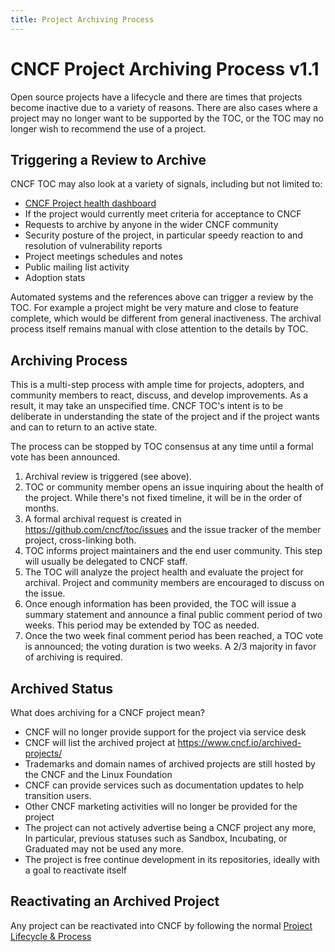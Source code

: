```yaml
---
title: Project Archiving Process
---
```


# CNCF Project Archiving Process v1.1

Open source projects have a lifecycle and there are times that projects become inactive due to a variety of reasons. There are also cases where a project may no longer want to be supported by the TOC, or the TOC may no longer wish to recommend the use of a project.

## Triggering a Review to Archive 

CNCF TOC may also look at a variety of signals, including but not limited to:
* [CNCF Project health dashboard](https://projecthealth.cncf.io/)
* If the project would currently meet criteria for acceptance to CNCF
* Requests to archive by anyone in the wider CNCF community
* Security posture of the project, in particular speedy reaction to and resolution of vulnerability reports
* Project meetings schedules and notes
* Public mailing list activity
* Adoption stats

Automated systems and the references above can trigger a review by the TOC. For example a project might be very mature and close to feature complete, which would be different from general inactiveness. The archival process itself remains manual with close attention to the details by TOC.

## Archiving Process

This is a multi-step process with ample time for projects, adopters, and community members to react, discuss, and develop improvements. As a result, it may take an unspecified time. CNCF TOC's intent is to be deliberate in understanding the state of the project and if the project wants and can to return to an active state.

The process can be stopped by TOC consensus at any time until a formal vote has been announced.

1. Archival review is triggered (see above).
2. TOC or community member opens an issue inquiring about the health of the project. While there's not fixed timeline, it will be in the order of months.
3. A formal archival request is created in https://github.com/cncf/toc/issues and the issue tracker of the member project, cross-linking both.
4. TOC informs project maintainers and the end user community. This step will usually be delegated to CNCF staff.
5. The TOC will analyze the project health and evaluate the project for archival. Project and community members are encouraged to discuss on the issue.
6. Once enough information has been provided, the TOC will issue a summary statement and announce a final public comment period of two weeks. This period may be extended by TOC as needed.
7. Once the two week final comment period has been reached, a TOC vote is announced; the voting duration is two weeks. A 2/3 majority in favor of archiving is required.

## Archived Status

What does archiving for a CNCF project mean?

* CNCF will no longer provide support for the project via service desk
* CNCF will list the archived project at https://www.cncf.io/archived-projects/
* Trademarks and domain names of archived projects are still hosted by the CNCF and the Linux Foundation
* CNCF can provide services such as documentation updates to help transition users.
* Other CNCF marketing activities will no longer be provided for the project
* The project can not actively advertise being a CNCF project any more, In particular, previous statuses such as Sandbox, Incubating, or Graduated may not be used any more.
* The project is free continue development in its repositories, ideally with a goal to reactivate itself

## Reactivating an Archived Project

Any project can be reactivated into CNCF by following the normal [Project Lifecycle & Process](https://github.com/cncf/toc/tree/main/process#cncf-project-lifecycle--process)